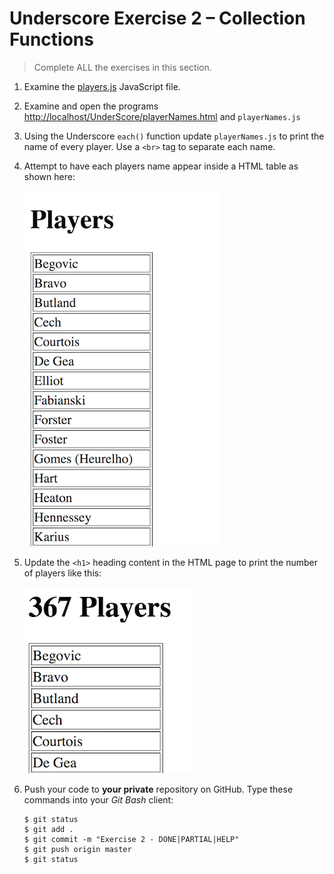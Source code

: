 # Underscore Exercise 2 – Collection Functions
		
> Complete ALL the exercises in this section. 

1.	Examine the [players.js](http://localhost/UnderScore/players.js) JavaScript file.  

1.	Examine and open the programs [http://localhost/UnderScore/playerNames.html](http://localhost/UnderScore/playerNames.html) and ``playerNames.js`` 

1.	Using the Underscore ``each()`` function update ``playerNames.js`` to print the name of every player.  Use a ``<br>`` tag to separate each name.

1.	Attempt to have each players name appear inside a HTML table as shown here:

	![alt text](../images/playerNames1.png "Player Names")

1.	Update the ``<h1>`` heading content in the HTML page to print the number of players like this:

	![alt text](../images/playerNames2.png "")

1.	Push your code to **your private** repository on GitHub.  Type these commands into your *Git Bash* client:

	```
	$ git status
	$ git add .
	$ git commit -m "Exercise 2 - DONE|PARTIAL|HELP"
	$ git push origin master
	$ git status

	```